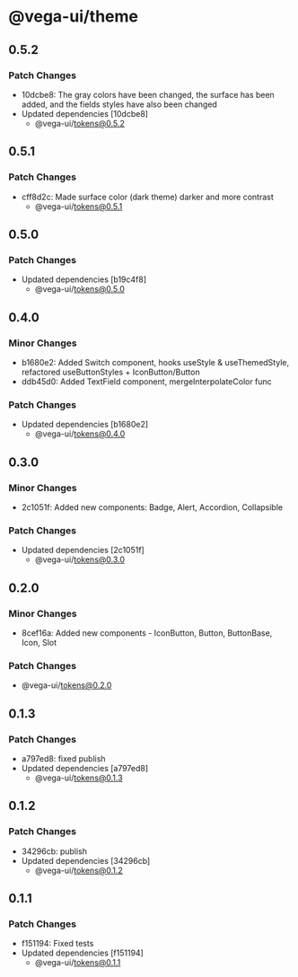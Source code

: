 # @vega-ui/theme

## 0.5.2

### Patch Changes

- 10dcbe8: The gray colors have been changed, the surface has been added, and the fields styles have also been changed
- Updated dependencies [10dcbe8]
  - @vega-ui/tokens@0.5.2

## 0.5.1

### Patch Changes

- cff8d2c: Made surface color (dark theme) darker and more contrast
  - @vega-ui/tokens@0.5.1

## 0.5.0

### Patch Changes

- Updated dependencies [b19c4f8]
  - @vega-ui/tokens@0.5.0

## 0.4.0

### Minor Changes

- b1680e2: Added Switch component, hooks useStyle & useThemedStyle, refactored useButtonStyles + IconButton/Button
- ddb45d0: Added TextField component, mergeInterpolateColor func

### Patch Changes

- Updated dependencies [b1680e2]
  - @vega-ui/tokens@0.4.0

## 0.3.0

### Minor Changes

- 2c1051f: Added new components: Badge, Alert, Accordion, Collapsible

### Patch Changes

- Updated dependencies [2c1051f]
  - @vega-ui/tokens@0.3.0

## 0.2.0

### Minor Changes

- 8cef16a: Added new components - IconButton, Button, ButtonBase, Icon, Slot

### Patch Changes

- @vega-ui/tokens@0.2.0

## 0.1.3

### Patch Changes

- a797ed8: fixed publish
- Updated dependencies [a797ed8]
  - @vega-ui/tokens@0.1.3

## 0.1.2

### Patch Changes

- 34296cb: publish
- Updated dependencies [34296cb]
  - @vega-ui/tokens@0.1.2

## 0.1.1

### Patch Changes

- f151194: Fixed tests
- Updated dependencies [f151194]
  - @vega-ui/tokens@0.1.1
